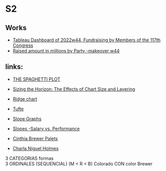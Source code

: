 # S2

## Works
+ [Tableau Dashboard of 2022w44, Fundraising by Members of the 117th Congress](https://manueldvr.github.io/infovis/s2/Dashboard2022w44.html)
+ [Raised amount in millions by Party -makeover w44](https://manueldvr.github.io/infovis/s2/flourish_Beeswarm_w44.html)

## links:
+ [THE SPAGHETTI PLOT](https://www.data-to-viz.com/caveat/spaghetti.html)
+ [Sizing the Horizon: The Effects of Chart Size and Layering](https://idl.cs.washington.edu/files/2009-TimeSeries-CHI.pdf)
+ [Ridge chart](https://observablehq.com/@d3/ridgeline-plot)
+ [Tufte](https://www.edwardtufte.com/tufte/)
+ [Slope Graphs](https://www.edwardtufte.com/bboard/q-and-a-fetch-msg?msg_id=0000Jr)
+ [Slopes -Salary vs. Performance](https://fathom.info/salaryper/)
+ [Cinthia Brewer Palets](https://colorbrewer2.org/)

+ [Charla Niguel Holmes](https://www.youtube.com/watch?v=WB7DCEayj3w)

3 CATEGORIAS                                formas <BR>
3 ORDINALES (SEQUENCIAL)  (M < R < B)       Colorado CON color Brewer  <br>
